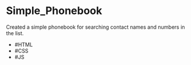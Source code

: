 # Simple_Phonebook
Created a simple phonebook for searching contact names and numbers in the list.

- #HTML
- #CSS
- #JS



